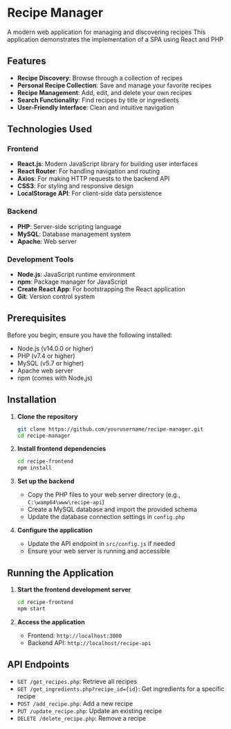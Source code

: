 # Recipe Manager

A modern web application for managing and discovering recipes
This application demonstrates the implementation of a SPA using React and PHP


## Features

- **Recipe Discovery**: Browse through a collection of recipes
- **Personal Recipe Collection**: Save and manage your favorite recipes
- **Recipe Management**: Add, edit, and delete your own recipes
- **Search Functionality**: Find recipes by title or ingredients
- **User-Friendly Interface**: Clean and intuitive navigation

## Technologies Used

### Frontend
- **React.js**: Modern JavaScript library for building user interfaces
- **React Router**: For handling navigation and routing
- **Axios**: For making HTTP requests to the backend API
- **CSS3**: For styling and responsive design
- **LocalStorage API**: For client-side data persistence

### Backend
- **PHP**: Server-side scripting language
- **MySQL**: Database management system
- **Apache**: Web server

### Development Tools
- **Node.js**: JavaScript runtime environment
- **npm**: Package manager for JavaScript
- **Create React App**: For bootstrapping the React application
- **Git**: Version control system

## Prerequisites

Before you begin, ensure you have the following installed:
- Node.js (v14.0.0 or higher)
- PHP (v7.4 or higher)
- MySQL (v5.7 or higher)
- Apache web server
- npm (comes with Node.js)

## Installation

1. **Clone the repository**
   ```bash
   git clone https://github.com/yourusername/recipe-manager.git
   cd recipe-manager
   ```

2. **Install frontend dependencies**
   ```bash
   cd recipe-frontend
   npm install
   ```

3. **Set up the backend**
   - Copy the PHP files to your web server directory (e.g., `C:\wamp64\www\recipe-api`)
   - Create a MySQL database and import the provided schema
   - Update the database connection settings in `config.php`

4. **Configure the application**
   - Update the API endpoint in `src/config.js` if needed
   - Ensure your web server is running and accessible

## Running the Application

1. **Start the frontend development server**
   ```bash
   cd recipe-frontend
   npm start
   ```

2. **Access the application**
   - Frontend: `http://localhost:3000`
   - Backend API: `http://localhost/recipe-api`


## API Endpoints

- `GET /get_recipes.php`: Retrieve all recipes
- `GET /get_ingredients.php?recipe_id={id}`: Get ingredients for a specific recipe
- `POST /add_recipe.php`: Add a new recipe
- `PUT /update_recipe.php`: Update an existing recipe
- `DELETE /delete_recipe.php`: Remove a recipe

